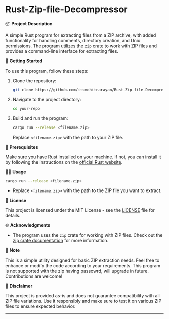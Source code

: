# Rust-Zip-file-Decompressor

📦 **Project Description**

A simple Rust program for extracting files from a ZIP archive, with added functionality for handling comments, directory creation, and Unix permissions. The program utilizes the `zip` crate to work with ZIP files and provides a command-line interface for extracting files.

🚀 **Getting Started**

To use this program, follow these steps:

1. Clone the repository:

   ```bash
   git clone https://github.com/itsmohitnarayan/Rust-Zip-file-Decompressor
   ```

2. Navigate to the project directory:

   ```bash
   cd your-repo
   ```

3. Build and run the program:

   ```bash
   cargo run --release <filename.zip>
   ```

   Replace `<filename.zip>` with the path to your ZIP file.

🔧 **Prerequisites**

Make sure you have Rust installed on your machine. If not, you can install it by following the instructions on the [official Rust website](https://www.rust-lang.org/tools/install).

👨‍💻 **Usage**

```bash
cargo run --release <filename.zip>
```

- Replace `<filename.zip>` with the path to the ZIP file you want to extract.

📜 **License**

This project is licensed under the MIT License - see the [LICENSE](LICENSE) file for details.

🌐 **Acknowledgments**

- The program uses the `zip` crate for working with ZIP files. Check out the [zip crate documentation](https://docs.rs/zip) for more information.

👀 **Note**

This is a simple utility designed for basic ZIP extraction needs. Feel free to enhance or modify the code according to your requirements. 
This program is not supported with the zip having passowrd, will upgrade in future.
Contributions are welcome!

🚨 **Disclaimer**

This project is provided as-is and does not guarantee compatibility with all ZIP file variations. Use it responsibly and make sure to test it on various ZIP files to ensure expected behavior.

-----------------------------------------------------------------------------------------------------------------------------------------------------------------------------------------------------------------------------------------------
